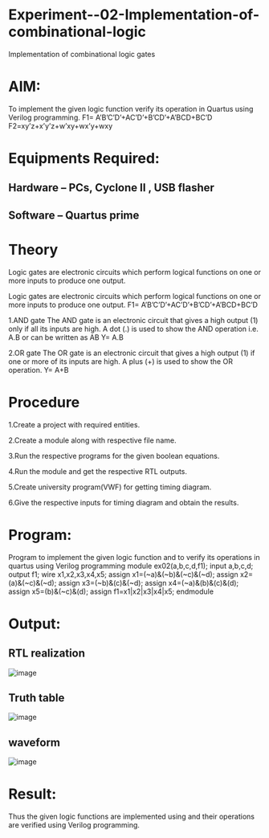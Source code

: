 

# Experiment--02-Implementation-of-combinational-logic
Implementation of combinational logic gates
 
# AIM:
To implement the given logic function verify its operation in Quartus using Verilog programming.
 F1= A’B’C’D’+AC’D’+B’CD’+A’BCD+BC’D
F2=xy’z+x’y’z+w’xy+wx’y+wxy
 
# Equipments Required:
## Hardware – PCs, Cyclone II , USB flasher
## Software – Quartus prime

# Theory
Logic gates are electronic circuits which perform logical functions on one or more inputs to produce one output.

Logic gates are electronic circuits which perform logical functions on one or more inputs to produce one output. F1= A’B’C’D’+AC’D’+B’CD’+A’BCD+BC’D

1.AND gate The AND gate is an electronic circuit that gives a high output (1) only if all its inputs are high. A dot (.) is used to show the AND operation i.e. A.B or can be written as AB Y= A.B

2.OR gate The OR gate is an electronic circuit that gives a high output (1) if one or more of its inputs are high. A plus (+) is used to show the OR operation. Y= A+B

 # Procedure

1.Create a project with required entities.

2.Create a module along with respective file name.

3.Run the respective programs for the given boolean equations.

4.Run the module and get the respective RTL outputs.

5.Create university program(VWF) for getting timing diagram.

6.Give the respective inputs for timing diagram and obtain the results.

# Program:
Program to implement the given logic function and to verify its operations in quartus using Verilog programming
module ex02(a,b,c,d,f1);
input a,b,c,d;
output f1;
wire x1,x2,x3,x4,x5;
assign x1=(~a)&(~b)&(~c)&(~d);
assign x2=(a)&(~c)&(~d);
assign x3=(~b)&(c)&(~d);
assign x4=(~a)&(b)&(c)&(d);
assign x5=(b)&(~c)&(d);
assign f1=x1|x2|x3|x4|x5;
endmodule

# Output:
## RTL realization
![image](https://github.com/nivetharajaa/Experiment--02-Implementation-of-combinational-logic-/assets/120543388/f6b7aeef-723f-4893-97bf-676b5853b649)
## Truth table
![image](https://github.com/nivetharajaa/Experiment--02-Implementation-of-combinational-logic-/assets/120543388/756b089b-9b8d-43b3-a643-3efe65251988)
## waveform
![image](https://github.com/nivetharajaa/Experiment--02-Implementation-of-combinational-logic-/assets/120543388/39ebfd64-4fe1-4364-9433-79c04d869024)

# Result:
Thus the given logic functions are implemented using  and their operations are verified using Verilog programming.
